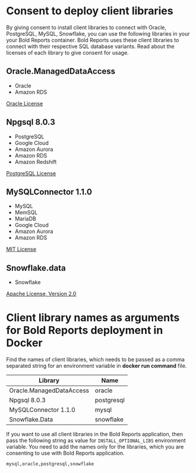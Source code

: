 # Consent to deploy client libraries

By giving consent to install client libraries to connect with Oracle, PostgreSQL, MySQL, Snowflake, you can use the following libraries in your your Bold Reports container. Bold Reports uses these client libraries to connect with their respective SQL database variants. Read about the licenses of each library to give consent for usage. 

## Oracle.ManagedDataAccess
* Oracle
* Amazon RDS

[Oracle License](https://www.oracle.com/downloads/licenses/distribution-license.html)

## Npgsql 8.0.3
* PostgreSQL
* Google Cloud
* Amazon Aurora
* Amazon RDS
* Amazon Redshift

[PostgreSQL License](https://github.com/npgsql/npgsql/blob/main/LICENSE)

## MySQLConnector 1.1.0
* MySQL
* MemSQL
* MariaDB
* Google Cloud
* Amazon Aurora
* Amazon RDS

[MIT License](https://github.com/mysql-net/MySqlConnector/blob/master/LICENSE)


## Snowflake.data
* Snowflake

[Apache License, Version 2.0](https://github.com/snowflakedb/snowflake-connector-net/blob/master/LICENSE)


# Client library names as arguments for Bold Reports deployment in Docker

Find the names of client libraries, which needs to be passed as a comma separated string for an environment variable in **docker run command** file.

| Library                   | Name          |
| -------------             | ------------- |
| Oracle.ManagedDataAccess  | oracle        |
| Npgsql 8.0.3              | postgresql    |
| MySQLConnector 1.1.0      | mysql         |
| Snowflake.Data            | snowflake     |

If you want to use all client libraries in the Bold Reports application, then pass the following string as value for `INSTALL_OPTIONAL_LIBS` environment variable. You need to add the names only for the libraries, which you are consenting to use with Bold Reports application.

`mysql,oracle,postgresql,snowflake`